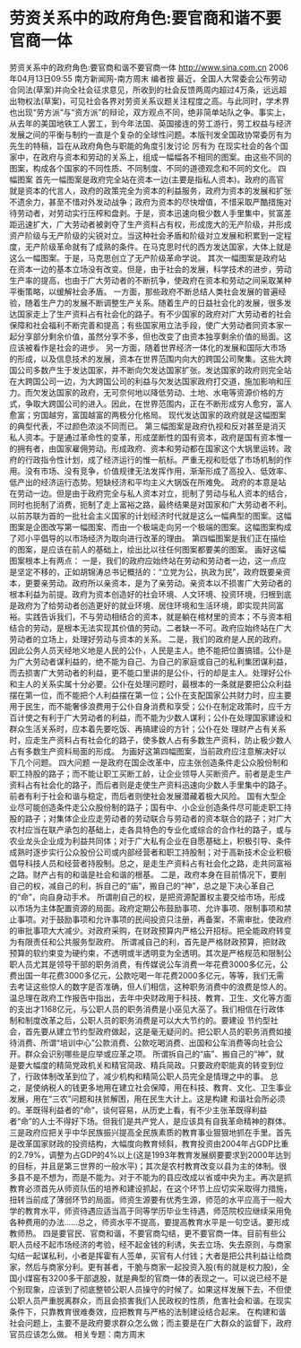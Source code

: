 # 劳资关系中的政府角色:要官商和谐不要官商一体

劳资关系中的政府角色:要官商和谐不要官商一体
http://www.sina.com.cn 2006年04月13日09:55 南方新闻网-南方周末
编者按 最近，全国人大常委会公布劳动合同法(草案)并向全社会征求意见，所收到的社会反馈两周内超过4万条，远远超出物权法(草案)，可见社会各界对劳资关系议题关注程度之高。与此同时，学术界也出现“劳方派”与“资方派”的辩论，双方观点不同，绝非简单站队之争。事实上，从去年的美国地铁工人罢工，到今年法国、英国接连的劳工游行，劳工权益与经济发展之间的平衡与制约一直是个复杂的全球性问题。本版刊发全国政协常委厉有为先生的特稿，旨在从政府角色与职能的角度引发讨论
厉有为
在现实社会的各个国家中，在政府与资本和劳动的关系上，组成一幅幅各不相同的图案。由这些不同的图案，构成各个国家的不同性质、不同制度、不同的道德观念和不同的文化。
四幅图案
首先一幅图案是政府完全站在资本一边(主要是指私人资本)。政府的高官就是资本的代言人，政府的政策完全为资本的利益服务，政府为资本的发展和扩张不遗余力，甚至不惜对外发动战争；政府为资本的尽快增值，不惜采取严酷措施对待劳动者，对劳动实行压榨和盘剥。于是，资本迅速向极少数人手里集中，贫富差距迅速扩大，广大劳动者被剥夺了生产资料占有权，形成庞大的无产阶级，并形成资产阶级与无产阶级的尖锐对立。当这种社会矛盾和阶级对立发展和积累到一定程度，无产阶级革命就有了成熟的条件。在马克思时代的西方发达国家，大体上就是这么一幅图案。于是，马克思创立了无产阶级革命学说。
其次一幅图案是政府站在资本一边的基本立场没有改变。但是，由于社会的发展，科学技术的进步，劳动生产率的提高，也由于广大劳动者的不断抗争，使政府在资本和劳动之间采取某种平衡策略，以缓解社会矛盾。
一方面，那些政府不断总结人类社会发展的普遍经验，随着生产力的发展不断调整生产关系。随着生产的日益社会化的发展，很多发达国家走上了生产资料占有社会化的路子。有不少国家的政府对广大劳动者的社会保障和社会福利不断完善和提高；有些国家用立法手段，使广大劳动者同资本家一起分享部分剩余价值，虽然分享不多，但也改变了由资本独享剩余价值的局面。这应该被看作是社会的进步。
另一方面，随着世界经济一体化的发展和国际大市场的形成，以及信息技术的发展，资本在世界范围内向大的跨国公司聚集。这些大跨国公司多数产生于发达国家，并不断向欠发达国家扩张。发达国家的政府则完全站在大跨国公司一边，为大跨国公司的利益与欠发达国家政府打交道，施加影响和压力。而欠发达国家的政府，无可奈何地以降低劳动、土地、水电等资源价格的方式，争取大跨国公司的进入。因此，在世界范围内，正在不断形成穷人愈穷，富人愈富；穷国越穷，富国越富的两极分化格局。
现代发达国家的政府就是这幅图案的典型代表，不过颜色浓淡不同而已。
第三幅图案是政府仇视和反对甚至是消灭私人资本。于是通过革命性的变革，形成垄断性的国有资本，政府是国有资本惟一的拥有者，由国家雇佣劳动。形成政府、资本和劳动都在国家这个大锅里运转。政府的行政指令性计划，成了经济运行的惟一航标。严重无视和贬低了市场机制的作用。没有市场、没有竞争，价值规律无法发挥作用，渐渐形成了高投入、低效率、低产出的经济运行态势。短缺经济和平均主义大锅饭在所难免。
政府的本意是站在劳动一边。但是由于政府完全与私人资本对立，扼制了劳动与私人资本的结合，同时也扼制了消费，扼制了走上富裕之路，最终结果是对国家和广大劳动者不利。
以前苏联为首的一批社会主义国家的计划经济时代就是这么一幅典型的图案。这幅图案是企图改写第一幅图案、而由一个极端走向另一个极端的图案。这幅图案构成了邓小平倡导的以市场经济为取向进行改革的理由。
第四幅图案是我们正在描绘的图案，是应该在前人的基础上，绘出比以往任何图案都要美的图案。
画好这幅图案根本上有两点：
一是，我们的政府应始终站在劳动和劳动者一边，这一点应是坚定不移的，正如胡锦涛总书记概括的：“立党为公，执政为民”，政府既要亲资本，更要亲劳动。政府所以亲资本，是为了亲劳动。亲资本以不损害广大劳动者的根本利益为前提。政府为资本创造好的社会环境、人文环境、投资环境，归根到底是政府为了给劳动者创造更好的就业环境、居住环境和生活环境，即实现共同富裕。实践告诉我们，不与劳动相结合的资本，就是躺在棺材里的资本；不与资本相结合的劳动，是根本无法实现其价值的劳动。二者缺一不可。政府应始终站在广大劳动者的立场上，处理好劳动与资本的关系。
二是，我们的政府是人民的政府。因此公务人员天经地义地是人民的公仆，人民是主人。绝不能把位置搞错。公仆是为广大劳动者谋利益的，绝不能为自己、为自己的家庭或自己的私利集团谋利益，而去损害广大劳动者的利益，更不能口里讲的是公仆，行的却是主人。处理好公仆和主人的关系实属十分必要。公仆在处理问题时，最根本的一条就是要把公众利益摆在第一位，而不能把个人利益摆在第一位；公仆在支配国家公共财力时，应主要用于民生，而不能奢侈浪费用于公仆自身消费和享受；公仆在制定政策时，应千方百计使之有利于广大劳动者的利益，而不能为少数人谋利；公仆在处理国家建设和群众生活关系时，应本着先要吃饭、再搞建设的方针；公仆在处
理财产占有关系时，应走生产资料占有社会化的路子，使多数人占有多数生产资料，防止极少数人占有多数生产资料局面的形成。
为画好这第四幅图案，当前政府应注意解决好以下几个问题。
四大问题
一是政府在国企改革中，应主张创造条件走公众股份制和职工持股的路子；而不能让职工买断工龄，让企业领导人买断资产。前者是走生产资料占有社会化的路子，而后者则是走使生产资料迅速向少数人手里集中的路子。前者有利于社会和谐与稳定，而后者则使社会发展潜藏着极大风险。
国有大型企业尽可能创造条件走公众股份制的路子；国有中、小企业创造条件尽可能走职工持股的路子；对集体企业应走劳动者的劳动联合与劳动者的资本联合的路子；对广大农村应当在联产承包的基础上，走各具特色的专业化或综合的合作社的路子，或与农业龙头企业成为利益共同体；对于广大私有企业在自愿基础上，积极引导、条件成熟时逐步实行公众股份公司或内部经营者和职工持股制；对于高新技术企业积极倡导科技人员和经营者持股制。总之，是走生产资料占有社会化之路，走共同富裕之路。财产占有的和谐是社会和谐的根基。
二是，政府本身在目前情况下，要削自己的权，减自己的利，拆自己的“庙”，搬自己的“神”，总之是下决心革自己的“命”，向自身动手术。
所谓削自己的权，是把资源配置权主要交给市场，形成以市场为主体配置资源的局面。政府定期公布鼓励事项、允许事项、限制事项和禁止事项。对于鼓励事项和允许事项的民间投资只注册，再备案，不需审批，使政府的审批事项大大减少。对政府采购，在财政预算内严格公开招标。把全能政府转变为有限责任和公共服务型政府。
所谓减自己的利，首先是严格财政预算，把财政预算的软约束变为硬约束，不透明或半透明变为全透明。其次是严格规范和限制公职人员尤其是领导干部的职务消费，有传媒说公车消费一年花费3000多亿元，公费出国一年花费3000多亿元，公款吃喝一年花费2000多亿元，等等，我们无需去考证这些惊人的数字是否准确，但人们相信，这种职务消费中的浪费是惊人的。温总理在政府工作报告中指出，去年中央财政用于科技、教育、卫生、文化等方面的支出才1168亿元，与公职人员的职务消费是小巫见大巫了。我们相信在行政体制和制度改革之后，公职人员的职务消费是可以大大节约的。要建设
节约型社会，首先要从建立节约型政府做起，这是毫无疑问的。把公职人员的职务消费如接待消费、所谓“培训中心”公款消费、公款吃喝消费、出国和公车消费等向社会公开。群众会识别哪些是应举或应革之项。
所谓拆自己的“庙”、搬自己的“神”，就是要大幅度的精简党政机关和精官简政、精兵简政。只要政府职能真的转变到位了，行政体制改革到位了，减少机构和精简公职人员完全是情理之中的事。
总之，是使纳税人的钱更多地用在建立社会保障，用在科技、教育、文化、卫生事业发展，用在“三农”问题和扶贫解困，用在民生大计上。这是构建
和谐社会所必须的。革既得利益者的“命”，谈何容易，从历史上看，有不少主张革既得利益者“命”的人士不得好下场。但我们是共产党人，是应该具有自我革命精神的群体。
三是政府应把关乎中华民族振兴提高全民族素质的教育事业狠狠地抓在手里。首先是改革国家财政的投资结构，大幅度向教育倾斜，教育投资由2004年占GDP比重的2.79%，调整为占GDP的4%以上(这是1993年教育发展纲要要求到2000年达到的目标，并且是第三世界的一般水平)；其次是农村教育改变以县为主的体制。很多县不是不想为，而是不能为。对于不能为的县应改成以省或中央为主。再次是抓教育必须首先从师资队伍的培养和建设抓起，在这个环节上应切实采取得力措施，扭转当前成了薄弱环节的局面。师资生源要有优秀生源，师范的水平应高于一般大学的教育水平，师资待遇应适当高于同等学历毕业生待遇，师范院校应继续采用免各种费用的办法……总之，师资水平不提高，要提高教育水平是一句空话。要形成教师热。
四是要官民、官商和谐，不要官商勾结，更不要官商一体。目前有些公职人员经不起市场经济的考验，经不起金钱的利诱，失去立场、失去原则，与商家勾结一起谋私利，小者是挥霍有人签单，买官有人付钱；大者是把公共利益让给商家，然后与商家分利。更有甚者，干脆与商家一起投资入股(有的就是权力股)，全国小煤窑有3200多干部退股，就是典型的官商一体的表现之一。可以说已经不是个别现象，应该到了彻底整顿公职人员操守的时候了。如果这样发展下去，不但使公职人员严重脱离群众，而且会损害我们人民政权的性质，危害社会和谐。在现实条件下，只靠教育很难奏效，应把教育与严格的法制建设结合起来。
在构建和谐社会问题上，主要不是政府要求群众怎么做；而主要是在广大群众的监督下，政府官员应该怎么做。
相关专题：南方周末 

